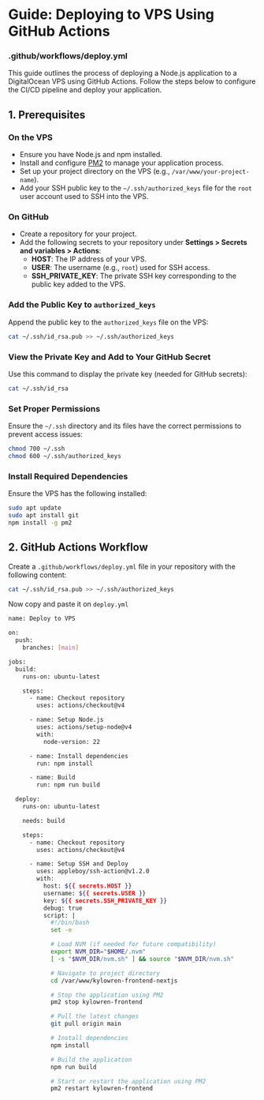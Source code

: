 # Guide: Deploying to VPS Using GitHub Actions

### .github/workflows/deploy.yml

This guide outlines the process of deploying a Node.js application to a DigitalOcean VPS using GitHub Actions. Follow the steps below to configure the CI/CD pipeline and deploy your application.

## 1. Prerequisites

### On the VPS
- Ensure you have Node.js and npm installed.
- Install and configure [PM2](https://pm2.keymetrics.io/) to manage your application process.
- Set up your project directory on the VPS (e.g., `/var/www/your-project-name`).
- Add your SSH public key to the `~/.ssh/authorized_keys` file for the `root` user account used to SSH into the VPS.

### On GitHub
- Create a repository for your project.
- Add the following secrets to your repository under **Settings > Secrets and variables > Actions**:
  - **HOST**: The IP address of your VPS.
  - **USER**: The username (e.g., `root`) used for SSH access.
  - **SSH_PRIVATE_KEY**: The private SSH key corresponding to the public key added to the VPS.

### Add the Public Key to `authorized_keys`
Append the public key to the `authorized_keys` file on the VPS:

```bash
cat ~/.ssh/id_rsa.pub >> ~/.ssh/authorized_keys
```

### View the Private Key and Add to Your GitHub Secret

Use this command to display the private key (needed for GitHub secrets):
```bash
cat ~/.ssh/id_rsa
```
### Set Proper Permissions
Ensure the `~/.ssh` directory and its files have the correct permissions to prevent access issues:

```bash
chmod 700 ~/.ssh
chmod 600 ~/.ssh/authorized_keys
```

### Install Required Dependencies
Ensure the VPS has the following installed:

```bash
sudo apt update
sudo apt install git
npm install -g pm2
```

## 2. GitHub Actions Workflow

Create a `.github/workflows/deploy.yml` file in your repository with the following content:
```bash
cat ~/.ssh/id_rsa.pub >> ~/.ssh/authorized_keys
```

Now copy and paste it on `deploy.yml`

```bash
name: Deploy to VPS

on:
  push:
    branches: [main]

jobs:
  build:
    runs-on: ubuntu-latest

    steps:
      - name: Checkout repository
        uses: actions/checkout@v4

      - name: Setup Node.js
        uses: actions/setup-node@v4
        with:
          node-version: 22

      - name: Install dependencies
        run: npm install

      - name: Build
        run: npm run build

  deploy:
    runs-on: ubuntu-latest

    needs: build

    steps:
      - name: Checkout repository
        uses: actions/checkout@v4

      - name: Setup SSH and Deploy
        uses: appleboy/ssh-action@v1.2.0
        with:
          host: ${{ secrets.HOST }}
          username: ${{ secrets.USER }}
          key: ${{ secrets.SSH_PRIVATE_KEY }}
          debug: true
          script: |
            #!/bin/bash
            set -e

            # Load NVM (if needed for future compatibility)
            export NVM_DIR="$HOME/.nvm"
            [ -s "$NVM_DIR/nvm.sh" ] && source "$NVM_DIR/nvm.sh"

            # Navigate to project directory
            cd /var/www/kylowren-frontend-nextjs

            # Stop the application using PM2
            pm2 stop kylowren-frontend

            # Pull the latest changes
            git pull origin main

            # Install dependencies
            npm install

            # Build the application
            npm run build

            # Start or restart the application using PM2
            pm2 restart kylowren-frontend
```
